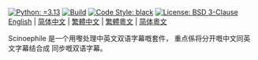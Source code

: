 [![Python: =3.13](https://img.shields.io/badge/python-3.13-green.svg)](https://docs.python.org/3/whatsnew/3.13.html)
[![Build](https://github.com/KarlTDebiec/Scinoephile/actions/workflows/build.yml/badge.svg)](https://github.com/KarlTDebiec/Scinoephile/actions/workflows/build.yml)
[![Code Style: black](https://img.shields.io/badge/code%20style-black-000000.svg)](https://github.com/psf/black)
[![License: BSD 3-Clause](https://img.shields.io/badge/license-BSD%203--Clause-blue.svg)](https://opensource.org/licenses/BSD-3-Clause)
[English](README.md) | [简体中文](README.zh-hans.md) | [繁體中文](README.zh-hant.md) | [繁體粵文](README.yue-hant.md) | [简体粵文](README.yue-hans.md)

Scinoephile 是一个用嚟处理中英文双语字幕嘅套件，
重点係将分开嘅中文同英文字幕结合成
同步嘅双语字幕。

